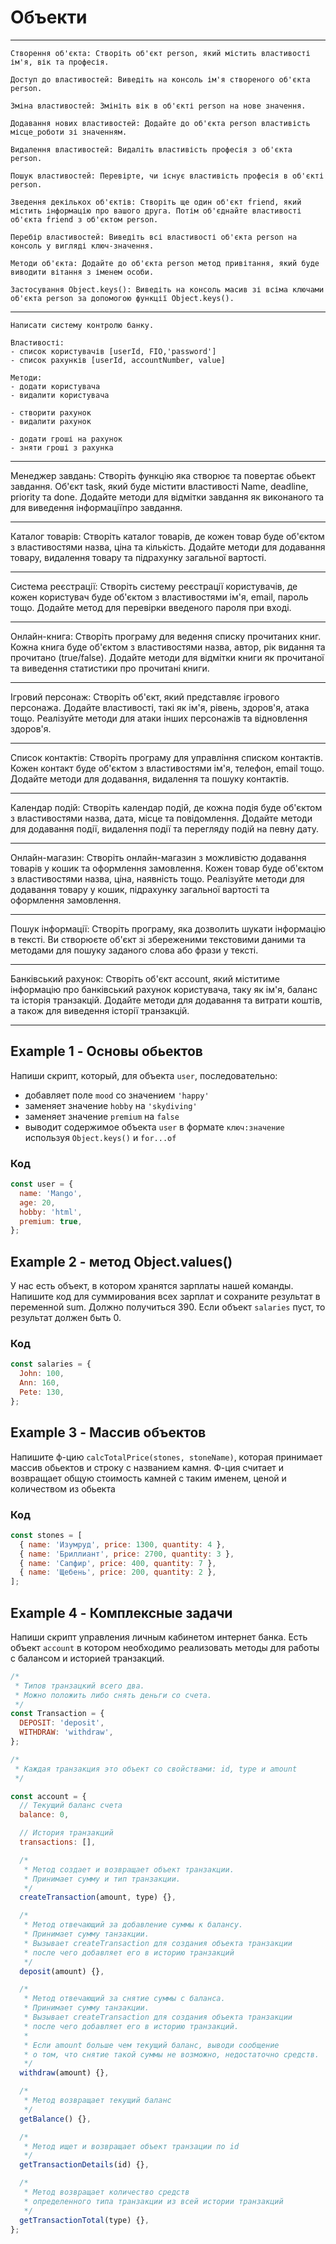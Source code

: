 # Объекти

---

```
Створення об'єкта: Створіть об'єкт person, який містить властивості ім'я, вік та професія.

Доступ до властивостей: Виведіть на консоль ім'я створеного об'єкта person.

Зміна властивостей: Змініть вік в об'єкті person на нове значення.

Додавання нових властивостей: Додайте до об'єкта person властивість місце_роботи зі значенням.

Видалення властивостей: Видаліть властивість професія з об'єкта person.

Пошук властивостей: Перевірте, чи існує властивість професія в об'єкті person.

Зведення декількох об'єктів: Створіть ще один об'єкт friend, який містить інформацію про вашого друга. Потім об'єднайте властивості об'єкта friend з об'єктом person.

Перебір властивостей: Виведіть всі властивості об'єкта person на консоль у вигляді ключ-значення.

Методи об'єкта: Додайте до об'єкта person метод привітання, який буде виводити вітання з іменем особи.

Застосування Object.keys(): Виведіть на консоль масив зі всіма ключами об'єкта person за допомогою функції Object.keys().
```

---

```
Написати систему контролю банку.

Властивості:
- список користувачів [userId, FIO,'password']
- список рахунків [userId, accountNumber, value]

Методи:
- додати користувача
- видалити користувача

- створити рахунок
- видалити рахунок

- додати гроші на рахунок
- зняти гроші з рахунка
```

---

Менеджер завдань: Створіть функцію яка створює та повертає обьект завдання.
Об'єкт task, який буде містити властивості Name, deadline, priority та done.
Додайте методи для відмітки завдання як виконаного та для виведення
інформаціїпро завдання.

---

Каталог товарів: Створіть каталог товарів, де кожен товар буде об'єктом з
властивостями назва, ціна та кількість. Додайте методи для додавання товару,
видалення товару та підрахунку загальної вартості.

---

Система реєстрації: Створіть систему реєстрації користувачів, де кожен
користувач буде об'єктом з властивостями ім'я, email, пароль тощо. Додайте метод
для перевірки введеного пароля при вході.

---

Онлайн-книга: Створіть програму для ведення списку прочитаних книг. Кожна книга
буде об'єктом з властивостями назва, автор, рік видання та прочитано
(true/false). Додайте методи для відмітки книги як прочитаної та виведення
статистики про прочитані книги.

---

Ігровий персонаж: Створіть об'єкт, який представляє ігрового персонажа. Додайте
властивості, такі як ім'я, рівень, здоров'я, атака тощо. Реалізуйте методи для
атаки інших персонажів та відновлення здоров'я.

---

Список контактів: Створіть програму для управління списком контактів. Кожен
контакт буде об'єктом з властивостями ім'я, телефон, email тощо. Додайте методи
для додавання, видалення та пошуку контактів.

---

Календар подій: Створіть календар подій, де кожна подія буде об'єктом з
властивостями назва, дата, місце та повідомлення. Додайте методи для додавання
події, видалення події та перегляду подій на певну дату.

---

Онлайн-магазин: Створіть онлайн-магазин з можливістю додавання товарів у кошик
та оформлення замовлення. Кожен товар буде об'єктом з властивостями назва, ціна,
наявність тощо. Реалізуйте методи для додавання товару у кошик, підрахунку
загальної вартості та оформлення замовлення.

---

Пошук інформації: Створіть програму, яка дозволить шукати інформацію в тексті.
Ви створюєте об'єкт зі збереженими текстовими даними та методами для пошуку
заданого слова або фрази у тексті.

---

Банківський рахунок: Створіть об'єкт account, який міститиме інформацію про
банківський рахунок користувача, таку як ім'я, баланс та історія транзакцій.
Додайте методи для додавання та витрати коштів, а також для виведення історії
транзакцій.

---

## Example 1 - Основы обьектов

Напиши скрипт, который, для объекта `user`, последовательно:

- добавляет поле `mood` со значением `'happy'`
- заменяет значение `hobby` на `'skydiving'`
- заменяет значение `premium` на `false`
- выводит содержимое объекта `user` в формате `ключ:значение` используя
  `Object.keys()` и `for...of`

### Код

```js
const user = {
  name: 'Mango',
  age: 20,
  hobby: 'html',
  premium: true,
};
```

## Example 2 - метод Object.values()

У нас есть объект, в котором хранятся зарплаты нашей команды. Напишите код для
суммирования всех зарплат и сохраните результат в переменной sum. Должно
получиться 390. Если объект `salaries` пуст, то результат должен быть 0.

### Код

```js
const salaries = {
  John: 100,
  Ann: 160,
  Pete: 130,
};
```

## Example 3 - Массив объектов

Напишите ф-цию `calcTotalPrice(stones, stoneName)`, которая принимает массив
обьектов и строку с названием камня. Ф-ция считает и возвращает общую стоимость
камней с таким именем, ценой и количеством из обьекта

### Код

```js
const stones = [
  { name: 'Изумруд', price: 1300, quantity: 4 },
  { name: 'Бриллиант', price: 2700, quantity: 3 },
  { name: 'Сапфир', price: 400, quantity: 7 },
  { name: 'Щебень', price: 200, quantity: 2 },
];
```

## Example 4 - Комплексные задачи

Напиши скрипт управления личным кабинетом интернет банка. Есть объект `account`
в котором необходимо реализовать методы для работы с балансом и историей
транзакций.

```js
/*
 * Типов транзацкий всего два.
 * Можно положить либо снять деньги со счета.
 */
const Transaction = {
  DEPOSIT: 'deposit',
  WITHDRAW: 'withdraw',
};

/*
 * Каждая транзакция это объект со свойствами: id, type и amount
 */

const account = {
  // Текущий баланс счета
  balance: 0,

  // История транзакций
  transactions: [],

  /*
   * Метод создает и возвращает объект транзакции.
   * Принимает сумму и тип транзакции.
   */
  createTransaction(amount, type) {},

  /*
   * Метод отвечающий за добавление суммы к балансу.
   * Принимает сумму танзакции.
   * Вызывает createTransaction для создания объекта транзакции
   * после чего добавляет его в историю транзакций
   */
  deposit(amount) {},

  /*
   * Метод отвечающий за снятие суммы с баланса.
   * Принимает сумму танзакции.
   * Вызывает createTransaction для создания объекта транзакции
   * после чего добавляет его в историю транзакций.
   *
   * Если amount больше чем текущий баланс, выводи сообщение
   * о том, что снятие такой суммы не возможно, недостаточно средств.
   */
  withdraw(amount) {},

  /*
   * Метод возвращает текущий баланс
   */
  getBalance() {},

  /*
   * Метод ищет и возвращает объект транзации по id
   */
  getTransactionDetails(id) {},

  /*
   * Метод возвращает количество средств
   * определенного типа транзакции из всей истории транзакций
   */
  getTransactionTotal(type) {},
};
```
